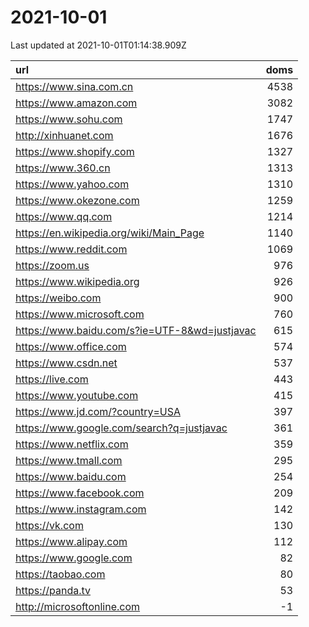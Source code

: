# 2021-10-01

<!-- BEGIN -->
Last updated at 2021-10-01T01:14:38.909Z

url | doms
:- | -:
https://www.sina.com.cn | 4538
https://www.amazon.com | 3082
https://www.sohu.com | 1747
http://xinhuanet.com | 1676
https://www.shopify.com | 1327
https://www.360.cn | 1313
https://www.yahoo.com | 1310
https://www.okezone.com | 1259
https://www.qq.com | 1214
https://en.wikipedia.org/wiki/Main_Page | 1140
https://www.reddit.com | 1069
https://zoom.us | 976
https://www.wikipedia.org | 926
https://weibo.com | 900
https://www.microsoft.com | 760
https://www.baidu.com/s?ie=UTF-8&wd=justjavac | 615
https://www.office.com | 574
https://www.csdn.net | 537
https://live.com | 443
https://www.youtube.com | 415
https://www.jd.com/?country=USA | 397
https://www.google.com/search?q=justjavac | 361
https://www.netflix.com | 359
https://www.tmall.com | 295
https://www.baidu.com | 254
https://www.facebook.com | 209
https://www.instagram.com | 142
https://vk.com | 130
https://www.alipay.com | 112
https://www.google.com | 82
https://taobao.com | 80
https://panda.tv | 53
http://microsoftonline.com | -1
<!-- END -->
